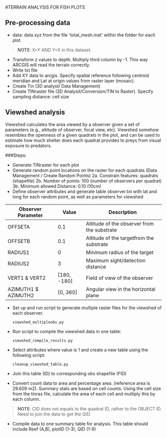 #TERRAIN ANALYSIS FOR FISH PLOTS 
## Pre-processing data

* data: data.xyz from the file 'total_mesh.mat' within the folder for each plot. 

> <B>NOTE</B>: X=Y AND Y=X in this dataset.

* Transform z values to depth. Multiply third column by -1. This way ARCGIS will read the terrain correctly.
* Write txt file 
* Add XY data to arcgis. Specify spatial reference following centroid meridian and Lat at origin values from raster layer (mosaic).
* Create Tin (3D analyst/ Data Management)
* Create TINraster file (3D Analysit/Conversion/TIN to Raster). Specify sampling distance: cell size

## Viewshed analysis
Viewshed calculates the area viewed by a observer given a set of parameters (e.g., altitude of observer, focal view, etc). Viewshed somehow resembles the openness of a given quadrats in the plot, and can be used to estimate how much shelter does each quadrat provides to preys from visual exposure to predators.

###Steps:

* Generate TINraster for each plot
* Generate random point locations on the raster for each quadrats (Data Management / Create Random Points)
		2a. Constrain features: quadrats (shapefile)
		2b. Number of points: 100 (number of observers per quadrat)
		3b. Minimum allowed Distance: 0.10 (10cm)
* Define observer attributes and generate table observer.txt with lat and long for each random point, as well as parameters for viewshed

 | Observer Parameter | Value | Description |
 |-----|-------|-----|
 | OFFSETA | 0.1| Altitude of the observer from the substrate |
 | OFFSETB | 0.1| Altitude of the targetfrom the substrate |
 | RADIUS1 | 0 | Minimum radius of the target |
 | RADIUS2 | 3| Maximum sight/detection distance|
 |VERT1 & VERT2| [180, -180]| Field of view of the observer| 
 |AZIMUTH1 $ AZIMUTH2| [0, 360] | Angular view in the horizontal plane| 


* Set up and run script to generate multiple raster files for the viewshed of each observer.

	 `viewshed_multipleobs.py`
	 
* Run script to compile the viewshed data in one table:

	`viewshed_compile_results.py`  

* Select attributes where value is 1 and create a new table using the following script:

	`cleanup_viewshed_table.py`
	
* Join this table (ID) to corresponding obs shapefile (FID)
* Convert count data to area and percentage area. (reference area is 29.609 m2). Summary stats are based on cell counts. Using the cell size from the tinras file, calculate the area of each cell and multiply this by each column.

> <B>NOTE</B>: CID does not equals to the quadrat ID, rather to the OBJECT ID. Need to join the data to get the QID. 

* Compile data to one summary table for analysis. This table should include Reef (A,B), plotID (1-3), QID (1-9)
	